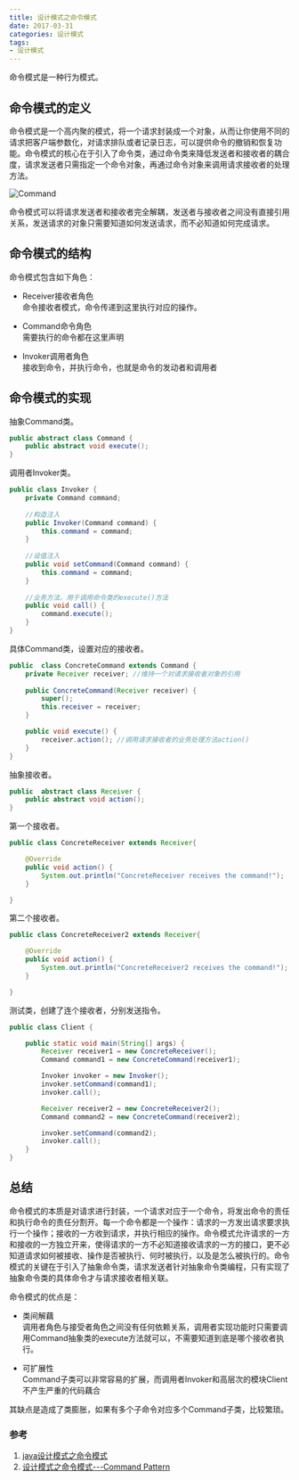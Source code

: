 ```yaml
---
title: 设计模式之命令模式
date: 2017-03-31
categories: 设计模式
tags:
- 设计模式
---
```

命令模式是一种行为模式。
## 命令模式的定义
命令模式是一个高内聚的模式，将一个请求封装成一个对象，从而让你使用不同的请求把客户端参数化，对请求排队或者记录日志，可以提供命令的撤销和恢复功能。命令模式的核心在于引入了命令类，通过命令类来降低发送者和接收者的耦合度，请求发送者只需指定一个命令对象，再通过命令对象来调用请求接收者的处理方法。

![Command](http://img.my.csdn.net/uploads/201304/15/1366033467_9048.jpg "命令模式")

命令模式可以将请求发送者和接收者完全解耦，发送者与接收者之间没有直接引用关系，发送请求的对象只需要知道如何发送请求，而不必知道如何完成请求。


## 命令模式的结构
命令模式包含如下角色：

- Receiver接收者角色   
命令接收者模式，命令传递到这里执行对应的操作。

- Command命令角色    
需要执行的命令都在这里声明

- Invoker调用者角色    
接收到命令，并执行命令，也就是命令的发动者和调用者
## 命令模式的实现
抽象Command类。

```java
public abstract class Command {  
    public abstract void execute();  
}
```
调用者Invoker类。

```java
public class Invoker {  
    private Command command;  
      
    //构造注入  
    public Invoker(Command command) {  
        this.command = command;  
    }  
      
    //设值注入  
    public void setCommand(Command command) {  
        this.command = command;  
    }  
      
    //业务方法，用于调用命令类的execute()方法  
    public void call() {  
        command.execute();  
    }  
}  
```
具体Command类，设置对应的接收者。

```java
public  class ConcreteCommand extends Command {  
    private Receiver receiver; //维持一个对请求接收者对象的引用  
  
    public ConcreteCommand(Receiver receiver) {
        super();
        this.receiver = receiver;
    }

    public void execute() {  
        receiver.action(); //调用请求接收者的业务处理方法action()  
    }  
}  
```
抽象接收者。

```java
public  abstract class Receiver {  
    public abstract void action();
}  
```
第一个接收者。

```java
public class ConcreteReceiver extends Receiver{

    @Override
    public void action() {
        System.out.println("ConcreteReceiver receives the command!");
    }

}
```
第二个接收者。

```java
public class ConcreteReceiver2 extends Receiver{

    @Override
    public void action() {
        System.out.println("ConcreteReceiver2 receives the command!");
    }

}
```
测试类，创建了连个接收者，分别发送指令。

```java
public class Client {

    public static void main(String[] args) {
        Receiver receiver1 = new ConcreteReceiver();
        Command command1 = new ConcreteCommand(receiver1);

        Invoker invoker = new Invoker();
        invoker.setCommand(command1);
        invoker.call();

        Receiver receiver2 = new ConcreteReceiver2();
        Command command2 = new ConcreteCommand(receiver2);

        invoker.setCommand(command2);
        invoker.call();
    }
}
```
## 总结

命令模式的本质是对请求进行封装，一个请求对应于一个命令，将发出命令的责任和执行命令的责任分割开。每一个命令都是一个操作：请求的一方发出请求要求执行一个操作；接收的一方收到请求，并执行相应的操作。命令模式允许请求的一方和接收的一方独立开来，使得请求的一方不必知道接收请求的一方的接口，更不必知道请求如何被接收、操作是否被执行、何时被执行，以及是怎么被执行的。命令模式的关键在于引入了抽象命令类，请求发送者针对抽象命令类编程，只有实现了抽象命令类的具体命令才与请求接收者相关联。

命令模式的优点是：

- 类间解藕   
调用者角色与接受者角色之间没有任何依赖关系，调用者实现功能时只需要调用Command抽象类的execute方法就可以，不需要知道到底是哪个接收者执行。

- 可扩展性   
Command子类可以非常容易的扩展，而调用者Invoker和高层次的模块Client不产生严重的代码藕合

其缺点是造成了类膨胀，如果有多个子命令对应多个Command子类，比较繁琐。

### 参考
1. [java设计模式之命令模式](https://www.cnblogs.com/lfxiao/p/6825644.html)
2. [设计模式之命令模式---Command Pattern](http://blog.csdn.net/hfreeman2008/article/details/52134841)

